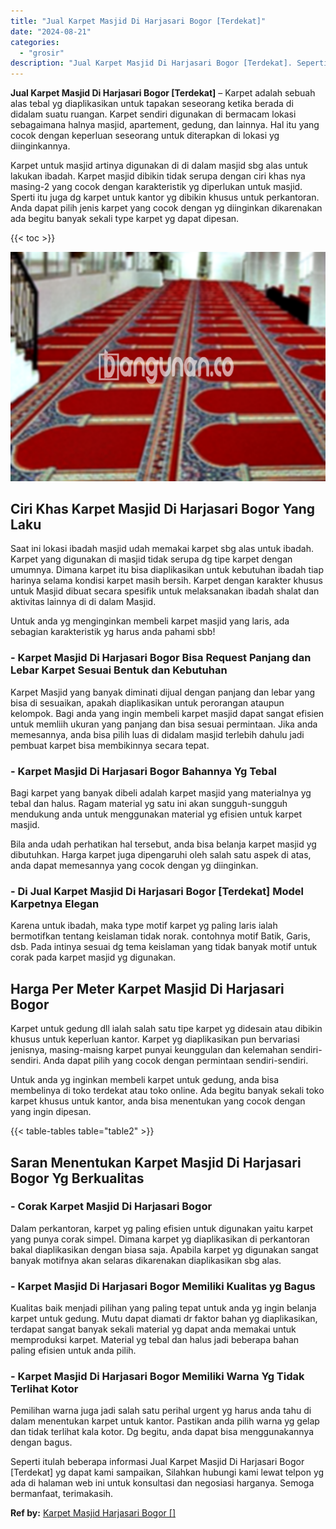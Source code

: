 ```yaml
---
title: "Jual Karpet Masjid Di Harjasari Bogor [Terdekat]"
date: "2024-08-21"
categories: 
  - "grosir"
description: "Jual Karpet Masjid Di Harjasari Bogor [Terdekat]. Seperti itulah beberapa informasi Jual Karpet Masjid Di Harjasari Bogor [Terdekat] yg dapat kami sampaika..."
---
```


**Jual Karpet Masjid Di Harjasari Bogor \[Terdekat\]** – Karpet adalah sebuah alas tebal yg diaplikasikan untuk tapakan seseorang ketika berada di didalam suatu ruangan. Karpet sendiri digunakan di bermacam lokasi sebagaimana halnya masjid, apartement, gedung, dan lainnya. Hal itu yang cocok dengan keperluan seseorang untuk diterapkan di lokasi yg diinginkannya.

Karpet untuk masjid artinya digunakan di di dalam masjid sbg alas untuk lakukan ibadah. Karpet masjid dibikin tidak serupa dengan ciri khas nya masing-2 yang cocok dengan karakteristik yg diperlukan untuk masjid. Sperti itu juga dg karpet untuk kantor yg dibikin khusus untuk perkantoran. Anda dapat pilih jenis karpet yang cocok dengan yg diinginkan dikarenakan ada begitu banyak sekali type karpet yg dapat dipesan.

{{< toc >}}

![Jual Karpet Masjid Di Harjasari Bogor [Terdekat]](/images/grosir-karpet-murah-75.png)

## Ciri Khas Karpet Masjid Di Harjasari Bogor Yang Laku

Saat ini lokasi ibadah masjid udah memakai karpet sbg alas untuk ibadah. Karpet yang digunakan di masjid tidak serupa dg tipe karpet dengan umumnya. Dimana karpet itu bisa diaplikasikan untuk kebutuhan ibadah tiap harinya selama kondisi karpet masih bersih. Karpet dengan karakter khusus untuk Masjid dibuat secara spesifik untuk melaksanakan ibadah shalat dan aktivitas lainnya di di dalam Masjid.

Untuk anda yg menginginkan membeli karpet masjid yang laris, ada sebagian karakteristik yg harus anda pahami sbb!

### \- Karpet Masjid Di Harjasari Bogor Bisa Request Panjang dan Lebar Karpet Sesuai Bentuk dan Kebutuhan

Karpet Masjid yang banyak diminati dijual dengan panjang dan lebar yang bisa di sesuaikan, apakah diaplikasikan untuk perorangan ataupun kelompok. Bagi anda yang ingin membeli karpet masjid dapat sangat efisien untuk memliih ukuran yang panjang dan bisa sesuai permintaan. Jika anda memesannya, anda bisa pilih luas di didalam masjid terlebih dahulu jadi pembuat karpet bisa membikinnya secara tepat.

### \- Karpet Masjid Di Harjasari Bogor Bahannya Yg Tebal

Bagi karpet yang banyak dibeli adalah karpet masjid yang materialnya yg tebal dan halus. Ragam material yg satu ini akan sungguh-sungguh mendukung anda untuk menggunakan material yg efisien untuk karpet masjid.

Bila anda udah perhatikan hal tersebut, anda bisa belanja karpet masjid yg dibutuhkan. Harga karpet juga dipengaruhi oleh salah satu aspek di atas, anda dapat memesannya yang cocok dengan yg diinginkan.

### \- Di Jual Karpet Masjid Di Harjasari Bogor \[Terdekat\] Model Karpetnya Elegan

Karena untuk ibadah, maka type motif karpet yg paling laris ialah bermotifkan tentang keislaman tidak norak. contohnya motif Batik, Garis, dsb. Pada intinya sesuai dg tema keislaman yang tidak banyak motif untuk corak pada karpet masjid yg digunakan.

## Harga Per Meter Karpet Masjid Di Harjasari Bogor

Karpet untuk gedung dll ialah salah satu tipe karpet yg didesain atau dibikin khusus untuk keperluan kantor. Karpet yg diaplikasikan pun bervariasi jenisnya, masing-maisng karpet punyai keunggulan dan kelemahan sendiri-sendiri. Anda dapat pilih yang cocok dengan permintaan sendiri-sendiri.

Untuk anda yg inginkan membeli karpet untuk gedung, anda bisa membelinya di toko terdekat atau toko online. Ada begitu banyak sekali toko karpet khusus untuk kantor, anda bisa menentukan yang cocok dengan yang ingin dipesan.

{{< table-tables table="table2" >}}

## Saran Menentukan Karpet Masjid Di Harjasari Bogor Yg Berkualitas

### \- Corak Karpet Masjid Di Harjasari Bogor

Dalam perkantoran, karpet yg paling efisien untuk digunakan yaitu karpet yang punya corak simpel. Dimana karpet yg diaplikasikan di perkantoran bakal diaplikasikan dengan biasa saja. Apabila karpet yg digunakan sangat banyak motifnya akan selaras dikarenakan diaplikasikan sbg alas.

### \- Karpet Masjid Di Harjasari Bogor Memiliki Kualitas yg Bagus

Kualitas baik menjadi pilihan yang paling tepat untuk anda yg ingin belanja karpet untuk gedung. Mutu dapat diamati dr faktor bahan yg diaplikasikan, terdapat sangat banyak sekali material yg dapat anda memakai untuk memproduksi karpet. Material yg tebal dan halus jadi beberapa bahan paling efisien untuk anda pilih.

### \- Karpet Masjid Di Harjasari Bogor Memiliki Warna Yg Tidak Terlihat Kotor

Pemilihan warna juga jadi salah satu perihal urgent yg harus anda tahu di dalam menentukan karpet untuk kantor. Pastikan anda pilih warna yg gelap dan tidak terlihat kala kotor. Dg begitu, anda dapat bisa menggunakannya dengan bagus.

Seperti itulah beberapa informasi Jual Karpet Masjid Di Harjasari Bogor \[Terdekat\] yg dapat kami sampaikan, Silahkan hubungi kami lewat telpon yg ada di halaman web ini untuk konsultasi dan negosiasi harganya. Semoga bermanfaat, terimakasih.

**Ref by:**  [Karpet Masjid Harjasari Bogor []](https://id.wikipedia.org/wiki/Karpet)
